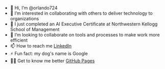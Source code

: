 - 👋 Hi, I’m @orlando724
- 👀 I’m interested in collaborating with others to deliver technology to organizations
- 🌱 I just completed an AI Executive Certificate at Northwestern Kellogg School of Management
- 💞️ I’m looking to collaborate on tools and processes to make work more efficient
- 📫 How to reach me [LinkedIn](https://www.linkedin.com/in/oquesada/)
- ⚡ Fun fact: my dog's name is Google
- 💁‍♂️ Get to know me better [GitHub Pages](https://orlando724.github.io/orlando724/)

<!---
orlando724/orlando724 is a ✨ special ✨ repository because its `README.md` (this file) appears on your GitHub profile.
You can click the Preview link to take a look at your changes.
--->
